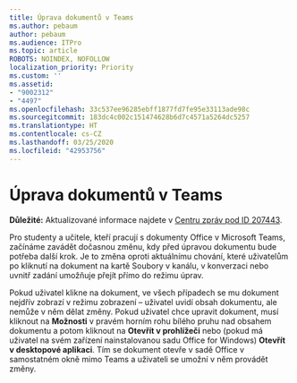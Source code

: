 ```yaml
---
title: Úprava dokumentů v Teams
ms.author: pebaum
author: pebaum
ms.audience: ITPro
ms.topic: article
ROBOTS: NOINDEX, NOFOLLOW
localization_priority: Priority
ms.custom: ''
ms.assetid:
- "9002312"
- "4497"
ms.openlocfilehash: 33c537ee96285ebff1877fd7fe95e33113ade98c
ms.sourcegitcommit: 183dc4c002c151474628b6d7c4571a5264dc5257
ms.translationtype: HT
ms.contentlocale: cs-CZ
ms.lasthandoff: 03/25/2020
ms.locfileid: "42953756"
---
```

# <a name="editing-documents-in-teams"></a>Úprava dokumentů v Teams

**Důležité:** Aktualizované informace najdete v [Centru zpráv pod ID 207443](https://admin.microsoft.com/Adminportal/Home?source=applauncher#MessageCenter?id=MC207443). 

Pro studenty a učitele, kteří pracují s dokumenty Office v Microsoft Teams, začínáme zavádět dočasnou změnu, kdy před úpravou dokumentu bude potřeba další krok. Je to změna oproti aktuálnímu chování, které uživatelům po kliknutí na dokument na kartě Soubory v kanálu, v konverzaci nebo uvnitř zadání umožňuje přejít přímo do režimu úprav.

Pokud uživatel klikne na dokument, ve všech případech se mu dokument nejdřív zobrazí v režimu zobrazení – uživatel uvidí obsah dokumentu, ale nemůže v něm dělat změny. Pokud uživatel chce upravit dokument, musí kliknout na **Možnosti** v pravém horním rohu bílého pruhu nad obsahem dokumentu a potom kliknout na **Otevřít v prohlížeči** nebo (pokud má uživatel na svém zařízení nainstalovanou sadu Office for Windows) **Otevřít v desktopové aplikaci**. Tím se dokument otevře v sadě Office v samostatném okně mimo Teams a uživateli se umožní v něm provádět změny.
